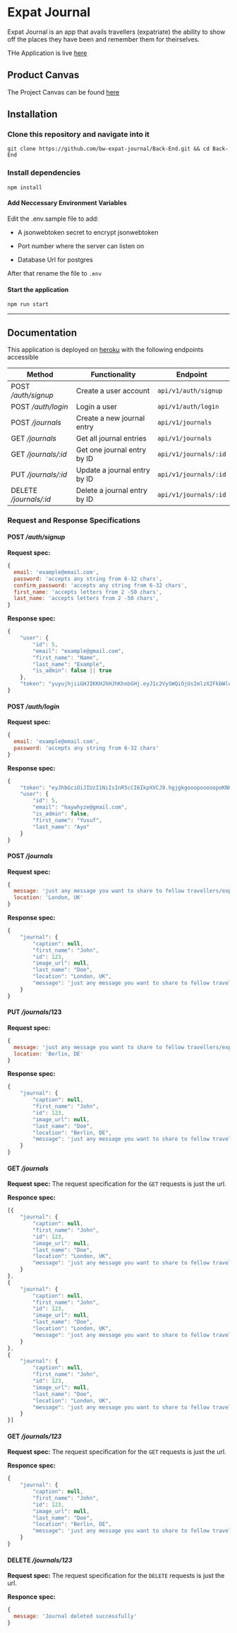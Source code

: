 # Expat Journal

Expat Journal is an app that avails travellers (expatriate) the ability to show off the places they have been and remember them for theirselves.

THe Application is live [here](https://expat-journals.herokuapp.com/)

## Product Canvas

The Project Canvas can be found [here](https://docs.google.com/document/d/1EGGg6r0eoXauKAv70OptMaCKRBlZm1BM_5miGzqpHQI/edit#heading=h.4oicemcbd57)

## Installation

### Clone this repository and navigate into it

`git clone https://github.com/bw-expat-journal/Back-End.git && cd Back-End`

### Install dependencies

`npm install`

#### Add Neccessary Environment Variables

 Edit the .env.sample file to add:

- A jsonwebtoken secret to encrypt jsonwebtoken

- Port number where the server can listen on

- Database Url for postgres

After that rename the file to `.env`

#### Start the application

`npm run start`

---

## Documentation

This application is deployed on [heroku](https://expat-journals.herokuapp.com/) with the following endpoints accessible

|Method|Functionality|Endpoint|
|-|-|-|
|POST _/auth/signup_|Create a user account|`api/v1/auth/signup`|
|POST _/auth/login_|Login a user|`api/v1/auth/login`          |
|POST _/journals_|Create a new journal entry|`api/v1/journals`|
|GET _/journals_|Get all journal entries|`api/v1/journals`|
|GET _/journals/:id_|Get one journal entry by ID|`api/v1/journals/:id`|
|PUT _/journals/:id_|Update a journal entry by ID|`api/v1/journals/:id`|
|DELETE _/journals/:id_|Delete a journal entry by ID|`api/v1/journals/:id`|

### Request and Response Specifications

#### POST _/auth/signup_

**Request spec:**

```javascript
{
  email: 'example@email.com',
  password: 'accepts any string from 6-32 chars',
  confirm_password: 'accepts any string from 6-32 chars',
  first_name: 'accepts letters from 2 -50 chars',
  last_name: 'accepts letters from 2 -50 chars',
}
```

**Response spec:**

```javascript
{
    "user": {
        "id": 5,
        "email": "example@gmail.com",
        "first_name": "Name",
        "last_name": "Example",
        "is_admin": false || true
    },
    "token": "yuyujhjiiGHJIKKHJhHJhKhnbGHj.eyJ1c2VySWQiOjUsImlzX2FkbWluIjpmYWxzZSwiaWF0IjoxNTY0NDk1OTg4LCJleHAiOjE1NjUxMDA3ODh9.SgCpomiiiioidhjdfI"
}
```

#### POST _/auth/login_

**Request spec:**

```javascript
{
  email: 'example@email.com',
  password: 'accepts any string from 6-32 chars'
}
```

**Response spec:**

```javascript
{
    "token": "eyJhbGciOiJIUzI1NiIsInR5cCI6IkpXVCJ9.hgjgkgooopooooopoKNHIOKKLOHHhoooooooo._7_DcsvIG6XlqRtmoqX3NmWnkREkFfkqswtmkCo1O2M",
    "user": {
        "id": 5,
        "email": "haywhyze@gmail.com",
        "is_admin": false,
        "first_name": "Yusuf",
        "last_name": "Ayo"
    }
}
```

#### POST _/journals_

**Request spec:**

```javascript
{
  message: 'just any message you want to share to fellow travellers/expatriates about your experience at a place',
  location: 'London, UK'
}
```

**Response spec:**

```javascript
{
    "journal": {
        "caption": null,
        "first_name": "John",
        "id": 123,
        "image_url": null,
        "last_name": "Doe",
        "location": "London, UK",
        "message": 'just any message you want to share to fellow travellers/expatriates about your experience at a place'
    }
}
```

#### PUT _/journals_/123

**Request spec:**

```javascript
{
  message: 'just any message you want to share to fellow travellers/expatriates about your experience at a place',
  location: 'Berlin, DE'
}
```

**Response spec:**

```javascript
{
    "journal": {
        "caption": null,
        "first_name": "John",
        "id": 123,
        "image_url": null,
        "last_name": "Doe",
        "location": "Berlin, DE",
        "message": 'just any message you want to share to fellow travellers/expatriates about your experience at a place'
    }
}
```

#### GET _/journals_

**Request spec:** The  request specification for the `GET` requests is just the url.

**Responce spec:**

```javascript
[{
    "journal": {
        "caption": null,
        "first_name": "John",
        "id": 123,
        "image_url": null,
        "last_name": "Doe",
        "location": "London, UK",
        "message": 'just any message you want to share to fellow travellers/expatriates about your experience at a place'
    }
},
{
    "journal": {
        "caption": null,
        "first_name": "John",
        "id": 123,
        "image_url": null,
        "last_name": "Doe",
        "location": "London, UK",
        "message": 'just any message you want to share to fellow travellers/expatriates about your experience at a place'
    }
},
{
    "journal": {
        "caption": null,
        "first_name": "John",
        "id": 123,
        "image_url": null,
        "last_name": "Doe",
        "location": "London, UK",
        "message": 'just any message you want to share to fellow travellers/expatriates about your experience at a place'
    }
}]
```

#### GET _/journals/123_

**Request spec:** The request specification for the `GET` requests is just the url.

**Responce spec:**

```javascript
{
    "journal": {
        "caption": null,
        "first_name": "John",
        "id": 123,
        "image_url": null,
        "last_name": "Doe",
        "location": "Berlin, DE",
        "message": 'just any message you want to share to fellow travellers/expatriates about your experience at a place'
    }
}
```

#### DELETE _/journals/123_

**Request spec:** The request specification for the `DELETE` requests is just the url.

**Responce spec:**

```javascript
{
  message: 'Journal deleted successfully'
}
```

